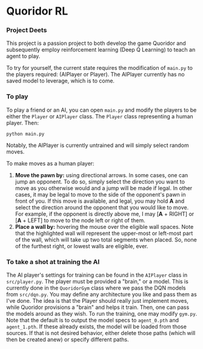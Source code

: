 
# Quoridor RL


### Project Deets

This project is a passion project to both develop the game Quoridor and subsequently employ reinforcement learning (Deep Q Learning)
to teach an agent to play.

To try for yourself, the current state requires the modification of `main.py` to the players required: (AIPlayer or Player). The AIPlayer
currently has no saved model to leverage, which is to come.

### To play

To play a friend or an AI, you can open `main.py`
and modify the players to be either the `Player` or `AIPlayer` class. The `Player` class representing a human
player. Then:

```
python main.py
```
Notably, the AIPlayer is currently untrained and will simply select random moves.

To make moves as a human player:
1. **Move the pawn by:** using directional arrows. In some cases, one can jump an opponent. To do so, simply select the direction
   you want to move as you otherwise would and a jump will be made if legal. In other cases, it may be legal to move to the side of
   the opponent's pawn in front of you. If this move is available, and legal, you may hold **A** and select the direction around the
   opponent that you would like to move. For example, if the opponent is directly above me, I may [**A** + RIGHT] or [**A** + LEFT] to move
   to the node left or right of them.
2. **Place a wall by:** hovering the mouse over the eligible wall spaces. Note
   that the highlighted wall will represent the upper-most or left-most part of the wall, which will
   take up two total segments when placed. So, none of the furthest right, or lowest walls are eligible, ever.

### To take a shot at training the AI

The AI player's settings for training can be found in the `AIPlayer` class in `src/player.py`. The player must be provided a "brain," or
a model. This is currently done in the `QuoridorGym` class where we pass the DQN models from `src/dqn.py`. You may define any
architecture you like and pass them as I've done. The idea is that the Player should really just implement moves, while Quoridor
provisions a "brain" and helps it train. Then, one can pass the models around as they wish. To run the training, one may modify
`gym.py`. Note that the default is to output the model specs to `agent_0.pth` and `agent_1.pth`. If these already exists, the model
will be loaded from those sources. If that is not desired behavior, either delete those paths (which will then be created anew) or
specify different paths. 
